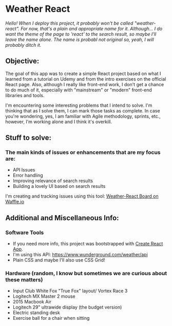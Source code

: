 # Weather React

_Hello! When I deploy this project, it probably won't be called "weather-react". For now, that's a plain and appropriate name for it. Although... I do want the theme of the page to 'react' to the search result, so maybe I'll leave the name alone. The name is probabl not original so, yeah, I will probably ditch it._

## Objective:
The goal of this app was to create a simple React project based on what I learned from a tutorial on Udemy and from the intro exercises on the official React page. Also, although I really like front-end work, I don't get a chance to do much of it, especially with "mainstream" or "modern" front-end libraries and tools.

I'm encountering some interesting problems that I intend to solve. I'm thinking that as I solve them, I can mark those tasks as complete. In case you're wondering, yes, I am familiar with Agile methodology, sprints, etc., however, I'm working alone and I think it's overkill.

## Stuff to solve:


### The main kinds of issues or enhancements that are my focus are:
* API Issues
* Error handling
* Improving relevance of search results
* Building a lovely UI based on search results

I'm creating and tracking issues using this tool: [Weather-React Board on Waffle.io](https://waffle.io/alorda/weather-react)

## Additional and Miscellaneous Info:
### Software Tools
* If you need more info, this project was bootstrapped with [Create React App](https://github.com/facebookincubator/create-react-app).
* I'm using this API: https://www.wunderground.com/weather/api
* Plain CSS and maybe I'll also use CSS Grid!

### Hardware (random, I know but sometimes we are curious about these matters)
* Input Club White Fox "True Fox" layout/ Vortex Race 3
* Logitech MX Master 2 mouse
* 2015 Macbook Air
* Logitech 29" ultrawide display (the budget version)
* Electric standing desk
* Exercise ball for a chair when sitting
